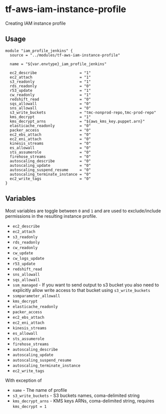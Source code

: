 # tf-aws-iam-instance-profile

Creating IAM instance profile

## Usage

```
module "iam_profile_jenkins" {
  source = "../modules/tf-aws-iam-instance-profile"

  name = "${var.envtype}_iam_profile_jenkins"

  ec2_describe                   = "1"
  ec2_attach                     = "1"
  s3_readonly                    = "1"
  rds_readonly                   = "0"
  r53_update                     = "1"
  cw_readonly                    = "1"
  redshift_read                  = "0"
  sqs_allowall                   = "0"
  sns_allowall                   = "0"
  s3_write_buckets               = "tmc-nonprod-repo,tmc-prod-repo"
  kms_decrypt                    = "1"
  kms_decrypt_arns               = "${aws_kms_key.puppet.arn}"
  elasticache_readonly           = "0"
  packer_access                  = "0"
  ec2_ebs_attach                 = "0"
  ec2_eni_attach                 = "0"
  kinesis_streams                = "0"
  es_allowall                    = "0"
  sts_assumerole                 = "0"
  firehose_streams               = "0"
  autoscaling_describe           = "0"
  autoscaling_update             = "0"
  autoscaling_suspend_resume     = "0"
  autoscaling_terminate_instance = "0"
  ec2_write_tags                 = "0"
}
```

## Variables

Most variables are toggle between `0` and `1` and are used to exclude/include permissions in the resulting instance profile.

* `ec2_describe`
* `ec2_attach`
* `s3_readonly`
* `rds_readonly`
* `cw_readonly`
* `cw_update`
* `cw_logs_update`
* `r53_update`
* `redshift_read`
* `sns_allowall`
* `sqs_allowall`
* `ssm_managed` - If you want to send output to s3 bucket you also need to explicitly allow write access to that bucket using `s3_write_buckets`
* `ssmparameter_allowall`
* `kms_decrypt`
* `elasticache_readonly`
* `packer_access`
* `ec2_ebs_attach`
* `ec2_eni_attach`
* `kinesis_streams`
* `es_allowall`
* `sts_assumerole`
* `firehose_streams`
* `autoscaling_describe`
* `autoscaling_update`
* `autoscaling_suspend_resume`
* `autoscaling_terminate_instance`
* `ec2_write_tags`

With exception of

* `name` - The name of profile
* `s3_write_buckets` - S3 buckets names, coma-delimited string
* `kms_decrypt_arns` - KMS keys ARNs, coma-delimited string, requires `kms_decrypt = 1`

